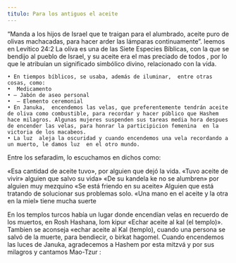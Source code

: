 ```yaml
---
titulo: Para los antiguos el aceite
---
```


 “Manda a los hijos de Israel que te traigan para el alumbrado, aceite puro de olivas machacadas, para hacer arder las lámparas continuamente”. leemos en Levítico 24:2
La oliva es una de las Siete Especies Bíblicas, con la que se bendijo al pueblo de Israel,  y su aceite era el mas preciado de todos , por lo que le atribuían un significado simbólico divino, relacionado con la vida.

    • En tiempos bíblicos, se usaba, además de iluminar,  entre otras cosas, como:
    •  Medicamento
    • – Jabón de aseo personal
    •  – Elemento ceremonial
    • En Januka,  encendemos las velas, que preferentemente tendrán aceite de oliva como combustible, para recordar y hacer público que Hashem hace milagros. Algunas mujeres suspenden sus tareas media hora despues de encender las velas, para honrar la participicion femenina  en la victoria de los macabeos.
    • La luz  aleja la oscuridad y cuando encendemos una vela recordando a un muerto, le damos luz  en el otro mundo.

Entre los sefaradim, lo escuchamos  en dichos como:

«Esa cantidad de aceite tuvo», por alguien que dejó la vida.
«Tuvo aceite de vivir» alguien que salvo su vida»
«De su kandela ke no se alumbren» por alguien muy mezquino
«Se está friendo en su aceite» Alguien que está tratando de solucionar sus problemas solo.
«Una mano en el aceite y la otra en la miel» tiene mucha suerte

En los templos turcos había un lugar donde encendían velas en recuerdo de los muertos, en Rosh Hashana, Iom kipur «Echar aceite al kal (el templo)». 
Tambien se aconseja «echar aceite al Kal (templo), cuando  una persona se salvó de la muerte, para bendiecir, o birkat hagomel.
Cuando encendemos las luces de Januka, agradecemos a Hashem por esta mitzvá y por sus milagros y cantamos Mao-Tzur :




